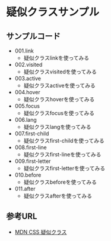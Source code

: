 # 疑似クラスサンプル

## サンプルコード

* 001.link
    + 疑似クラスlinkを使ってみる
* 002.visited
    + 疑似クラスvisitedを使ってみる
* 003.active
    + 疑似クラスactiveを使ってみる
* 004.hover
    + 疑似クラスhoverを使ってみる
* 005.focus
    + 疑似クラスfocusを使ってみる
* 006.lang
    + 疑似クラスlangを使ってみる
* 007.first-child
    + 疑似クラスfirst-childを使ってみる
* 008.first-line
    + 疑似クラスfirst-lineを使ってみる
* 009.first-letter
    + 疑似クラスfirst-letterを使ってみる
* 010.before
    + 疑似クラスbeforeを使ってみる
* 011.after
    + 疑似クラスafterを使ってみる

## 参考URL

* [MDN CSS 疑似クラス](https://developer.mozilla.org/ja/docs/Web/CSS/%3Aactive#)
